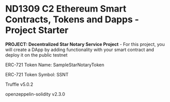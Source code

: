 # ND1309 C2 Ethereum Smart Contracts, Tokens and Dapps - Project Starter 
**PROJECT: Decentralized Star Notary Service Project** - For this project, you will create a DApp by adding functionality with your smart contract and deploy it on the public testnet

ERC-721 Token Name:   SampleStarNotaryToken

ERC-721 Token Symbol: SSNT

Truffle v5.0.2

openzeppelin-solidity v2.3.0
